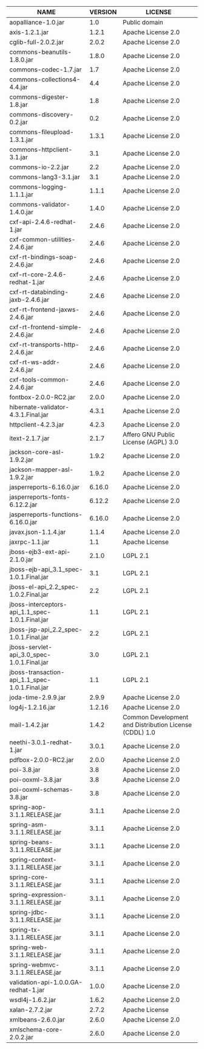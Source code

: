 | NAME | VERSION | LICENSE|
| -------- | -------- | -------- |
|aopalliance-1.0.jar|1.0|Public domain|
|axis-1.2.1.jar|1.2.1|Apache License 2.0|
|cglib-full-2.0.2.jar|2.0.2|Apache License 2.0|
|commons-beanutils-1.8.0.jar|1.8.0|Apache License 2.0|
|commons-codec-1.7.jar|1.7|Apache License 2.0|
|commons-collections4-4.4.jar|4.4|Apache License 2.0|
|commons-digester-1.8.jar|1.8|Apache License 2.0|
|commons-discovery-0.2.jar|0.2|Apache License 2.0|
|commons-fileupload-1.3.1.jar|1.3.1|Apache License 2.0|
|commons-httpclient-3.1.jar|3.1|Apache License 2.0|
|commons-io-2.2.jar|2.2|Apache License 2.0|
|commons-lang3-3.1.jar|3.1|Apache License 2.0|
|commons-logging-1.1.1.jar|1.1.1|Apache License 2.0|
|commons-validator-1.4.0.jar|1.4.0|Apache License 2.0|
|cxf-api-2.4.6-redhat-1.jar|2.4.6|Apache License 2.0|
|cxf-common-utilities-2.4.6.jar|2.4.6|Apache License 2.0|
|cxf-rt-bindings-soap-2.4.6.jar|2.4.6|Apache License 2.0|
|cxf-rt-core-2.4.6-redhat-1.jar|2.4.6|Apache License 2.0|
|cxf-rt-databinding-jaxb-2.4.6.jar|2.4.6|Apache License 2.0|
|cxf-rt-frontend-jaxws-2.4.6.jar|2.4.6|Apache License 2.0|
|cxf-rt-frontend-simple-2.4.6.jar|2.4.6|Apache License 2.0|
|cxf-rt-transports-http-2.4.6.jar|2.4.6|Apache License 2.0|
|cxf-rt-ws-addr-2.4.6.jar|2.4.6|Apache License 2.0|
|cxf-tools-common-2.4.6.jar|2.4.6|Apache License 2.0|
|fontbox-2.0.0-RC2.jar|2.0.0|Apache License 2.0|
|hibernate-validator-4.3.1.Final.jar|4.3.1|Apache License 2.0|
|httpclient-4.2.3.jar|4.2.3|Apache License 2.0|
|itext-2.1.7.jar|2.1.7|Affero GNU Public License (AGPL) 3.0|
|jackson-core-asl-1.9.2.jar|1.9.2|Apache License 2.0|
|jackson-mapper-asl-1.9.2.jar|1.9.2|Apache License 2.0|
|jasperreports-6.16.0.jar|6.16.0|Apache License 2.0|
|jasperreports-fonts-6.12.2.jar|6.12.2|Apache License 2.0|
|jasperreports-functions-6.16.0.jar|6.16.0|Apache License 2.0|
|javax.json-1.1.4.jar|1.1.4|Apache License 2.0|
|jaxrpc-1.1.jar|1.1|Apache License|
|jboss-ejb3-ext-api-2.1.0.jar|2.1.0|LGPL 2.1|
|jboss-ejb-api_3.1_spec-1.0.1.Final.jar|3.1|LGPL 2.1|
|jboss-el-api_2.2_spec-1.0.2.Final.jar|2.2|LGPL 2.1|
|jboss-interceptors-api_1.1_spec-1.0.1.Final.jar|1.1|LGPL 2.1|
|jboss-jsp-api_2.2_spec-1.0.1.Final.jar|2.2|LGPL 2.1|
|jboss-servlet-api_3.0_spec-1.0.1.Final.jar|3.0|LGPL 2.1|
|jboss-transaction-api_1.1_spec-1.0.1.Final.jar|1.1|LGPL 2.1|
|joda-time-2.9.9.jar|2.9.9|Apache License 2.0|
|log4j-1.2.16.jar|1.2.16|Apache License 2.0|
|mail-1.4.2.jar|1.4.2|Common Development and Distribution License (CDDL) 1.0|
|neethi-3.0.1-redhat-1.jar|3.0.1|Apache License 2.0|
|pdfbox-2.0.0-RC2.jar|2.0.0|Apache License 2.0|
|poi-3.8.jar|3.8|Apache License 2.0|
|poi-ooxml-3.8.jar|3.8|Apache License 2.0|
|poi-ooxml-schemas-3.8.jar|3.8|Apache License 2.0|
|spring-aop-3.1.1.RELEASE.jar|3.1.1|Apache License 2.0|
|spring-asm-3.1.1.RELEASE.jar|3.1.1|Apache License 2.0|
|spring-beans-3.1.1.RELEASE.jar|3.1.1|Apache License 2.0|
|spring-context-3.1.1.RELEASE.jar|3.1.1|Apache License 2.0|
|spring-core-3.1.1.RELEASE.jar|3.1.1|Apache License 2.0|
|spring-expression-3.1.1.RELEASE.jar|3.1.1|Apache License 2.0|
|spring-jdbc-3.1.1.RELEASE.jar|3.1.1|Apache License 2.0|
|spring-tx-3.1.1.RELEASE.jar|3.1.1|Apache License 2.0|
|spring-web-3.1.1.RELEASE.jar|3.1.1|Apache License 2.0|
|spring-webmvc-3.1.1.RELEASE.jar|3.1.1|Apache License 2.0|
|validation-api-1.0.0.GA-redhat-1.jar|1.0.0|Apache License 2.0|
|wsdl4j-1.6.2.jar|1.6.2|Apache License 2.0|
|xalan-2.7.2.jar|2.7.2|Apache License|
|xmlbeans-2.6.0.jar|2.6.0|Apache License 2.0|
|xmlschema-core-2.0.2.jar|2.6.0|Apache License 2.0|